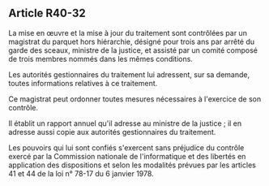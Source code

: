 Article R40-32
----
La mise en œuvre et la mise à jour du traitement sont contrôlées par un
magistrat du parquet hors hiérarchie, désigné pour trois ans par arrêté du garde
des sceaux, ministre de la justice, et assisté par un comité composé de trois
membres nommés dans les mêmes conditions.

Les autorités gestionnaires du traitement lui adressent, sur sa demande, toutes
informations relatives à ce traitement.

Ce magistrat peut ordonner toutes mesures nécessaires à l'exercice de son
contrôle.

Il établit un rapport annuel qu'il adresse au ministre de la justice ; il en
adresse aussi copie aux autorités gestionnaires du traitement.

Les pouvoirs qui lui sont confiés s'exercent sans préjudice du contrôle exercé
par la Commission nationale de l'informatique et des libertés en application des
dispositions et selon les modalités prévues par les articles 41 et 44 de la loi
n° 78-17 du 6 janvier 1978.
